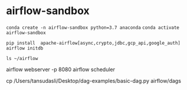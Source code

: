 # airflow-sandbox

`conda create -n airflow-sandbox python=3.7 anaconda`
`conda activate airflow-sandbox`

`pip install  apache-airflow[async,crypto,jdbc,gcp_api,google_auth]`
`airflow initdb`

`ls ~/airflow`

airflow webserver -p 8080
airflow scheduler

cp /Users/tansudasli/Desktop/dag-examples/basic-dag.py airflow/dags